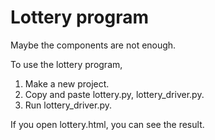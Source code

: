 # Lottery program

Maybe the components are not enough.  

To use the lottery program,  

1. Make a new project.  
2. Copy and paste lottery.py, lottery_driver.py.  
3. Run lottery_driver.py.  

If you open lottery.html, you can see the result.

